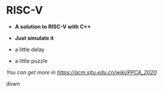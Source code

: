 # RISC-V

- **A solution to RISC-V with C++**

+ **Just simulate it**

+ a little delay

+ a little puzzle


*You can get more in https://acm.sjtu.edu.cn/wiki/PPCA_2020*

down
